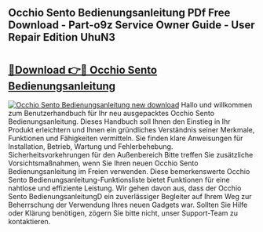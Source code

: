 ## Occhio Sento Bedienungsanleitung PDf Free Download - Part-o9z Service Owner Guide - User Repair Edition UhuN3

# <h2><a href="http://df44lh.blite.top/?on=Occhio+Sento+Bedienungsanleitung">🔗Download 👉🔴 Occhio Sento Bedienungsanleitung</a></h2>

[![Occhio Sento Bedienungsanleitung new download](https://i.imgur.com/lujVjoI.png)](http://df44lh.blite.top/?on=Occhio+Sento+Bedienungsanleitung)
Hallo und willkommen zum Benutzerhandbuch für Ihr neu ausgepacktes Occhio Sento Bedienungsanleitung. Dieses Handbuch soll Ihnen den Einstieg in Ihr Produkt erleichtern und Ihnen ein gründliches Verständnis seiner Merkmale, Funktionen und Fähigkeiten vermitteln. Sie finden klare Anweisungen für Installation, Betrieb, Wartung und Fehlerbehebung. Sicherheitsvorkehrungen für den Außenbereich Bitte treffen Sie zusätzliche Vorsichtsmaßnahmen, wenn Sie Ihren neuen Occhio Sento Bedienungsanleitung im Freien verwenden. Diese bemerkenswerte Occhio Sento Bedienungsanleitung-Funktionsliste bietet Funktionen für eine nahtlose und effiziente Leistung. Wir gehen davon aus, dass der Occhio Sento BedienungsanleitungD ein zuverlässiger Begleiter auf Ihrem Weg zur Beherrschung der Verwendung Ihres neuen Gadgets war. Sollten Sie Hilfe oder Klärung benötigen, zögern Sie bitte nicht, unser Support-Team zu kontaktieren.
